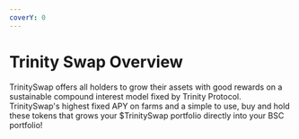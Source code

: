 ```yaml
---
coverY: 0
---
```


# Trinity Swap Overview

TrinitySwap offers all holders to grow their assets with good rewards on a sustainable compound interest model fixed by Trinity Protocol. TrinitySwap's highest fixed APY on farms and a simple to use, buy and hold these tokens that grows your $TrinitySwap portfolio directly into your BSC portfolio!
